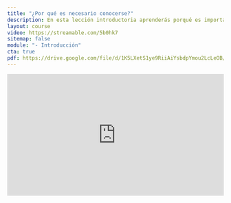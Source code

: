 ```yaml
---
title: "¿Por qué es necesario conocerse?"
description: En esta lección introductoria aprenderás porqué es importante conocerse para gestionar las emociones y reducir el estrés. Puedes descargar el programa y la bibliografía del curso en el siguiente enlace.
layout: course
video: https://streamable.com/5b0hk7
sitemap: false
module: "- Introducción"
cta: true
pdf: https://drive.google.com/file/d/1K5LXetS1ye9RiiAiYsbdpYmou2LcLeOB/view?usp=share_link
---
```


<div style="width:100%;height:0px;position:relative;padding-bottom:56.250%;"><iframe src="https://streamable.com/e/2eowi2" frameborder="0" width="100%" height="100%" allowfullscreen style="width:100%;height:100%;position:absolute;left:0px;top:0px;overflow:hidden;"></iframe></div>






